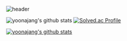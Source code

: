 ![header](https://capsule-render.vercel.app/api?type=cylinder&color=auto&height=180&Section=header&text=welcome&fontSize=80&animation=fadeIn&fontAlignY=50&desc=Yoona.J's%20GITHUB%20Profile&descSize=25&descAlign=60&descAlignY=70)

<!-- ## 🖇️TECH STACK🖇️
4
 <img src="https://img.shields.io/badge/Android-3DDC84?style=flat-square&logo=Android&logoColor=white"/>
5
 -->

![yoonajang's github stats](https://github-readme-stats.vercel.app/api?username=yoonajang&show_icons=true)
[![Solved.ac Profile](http://mazassumnida.wtf/api/v2/generate_badge?boj=o119a)](https://solved.ac/o119a/)

[![yoonajang's github stats](https://github-readme-stats.vercel.app/api/top-langs/?username=yoonajang&show_icons=true&hide_border=true&title_color=004386&icon_color=004386&layout=compact)](https://github.com/yoonajang)
